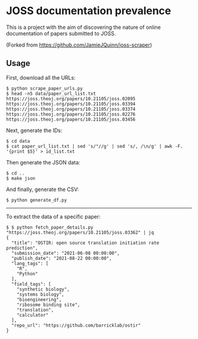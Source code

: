 # JOSS documentation prevalence

This is a project with the aim of discovering the nature of online documentation of papers submitted to JOSS.

(Forked from https://github.com/JamieJQuinn/joss-scraper)

## Usage

First, download all the URLs:

```
$ python scrape_paper_urls.py
$ head -n5 data/paper_url_list.txt
https://joss.theoj.org/papers/10.21105/joss.02095
https://joss.theoj.org/papers/10.21105/joss.03394
https://joss.theoj.org/papers/10.21105/joss.03374
https://joss.theoj.org/papers/10.21105/joss.02276
https://joss.theoj.org/papers/10.21105/joss.03456
```

Next, generate the IDs:

```
$ cd data
$ cat paper_url_list.txt | sed 's/"//g' | sed 's/, /\n/g' | awk -F. '{print $5}' > id_list.txt
```

Then generate the JSON data:

```
$ cd ..
$ make json
```

And finally, generate the CSV:

```
$ python generate_df.py
```

---

To extract the data of a specific paper:

```
$ $ python fetch_paper_details.py "https://joss.theoj.org/papers/10.21105/joss.03362" | jq
{
  "title": "OSTIR: open source translation initiation rate prediction",
  "submission_date": "2021-06-08 00:00:00",
  "publish_date": "2021-08-22 00:00:00",
  "lang_tags": [
    "R",
    "Python"
  ],
  "field_tags": [
    "synthetic biology",
    "systems biology",
    "bioengineering",
    "ribosome binding site",
    "translation",
    "calculator"
  ],
  "repo_url": "https://github.com/barricklab/ostir"
}
```
